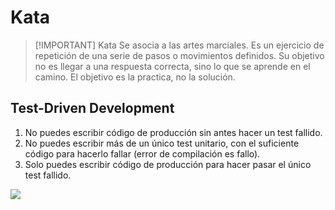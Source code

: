 # Kata

> [!IMPORTANT] Kata
> Se asocia a las artes marciales. Es un ejercicio de repetición de una serie de pasos o movimientos definidos.
> Su objetivo no es llegar a una respuesta correcta, sino lo que se aprende en el camino.
> El objetivo es la practica, no la solución.

## Test-Driven Development
1. No puedes escribir código de producción sin antes hacer un test fallido.
2. No puedes escribir más de un único test unitario, con el suficiente código para hacerlo fallar (error de compilación es fallo).
3. Solo puedes escribir código de producción para hacer pasar el único test fallido.

![](Pasted%20image%2020240927082544.png)